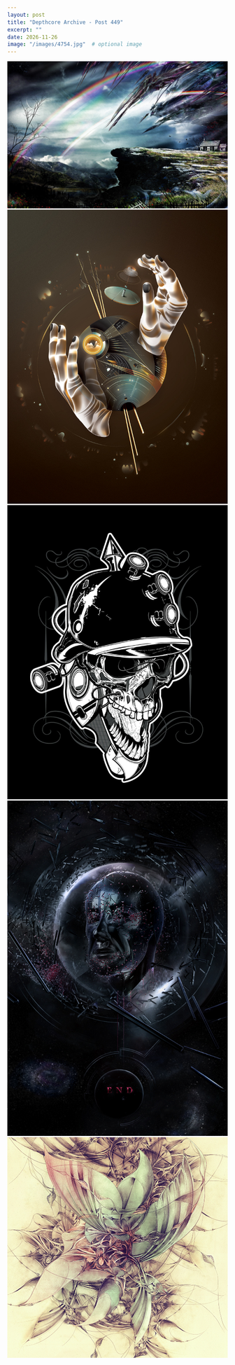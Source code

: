 ```yaml
---
layout: post
title: "Depthcore Archive - Post 449"
excerpt: ""
date: 2026-11-26
image: "/images/4754.jpg"  # optional image
---
```


<img src="/images/4754.jpg">
<img src="/images/4755.jpg" alt="4755.jpg"/>
<img src="/images/4757.jpg" alt="4757.jpg"/>
<img src="/images/4758.jpg" alt="4758.jpg"/>
<img src="/images/4759.jpg" alt="4759.jpg"/>
